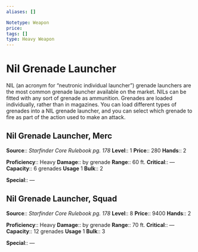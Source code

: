 ```yaml
---
aliases: []

Notetype: Weapon
price: 
tags: []
type: Heavy Weapon
---
```


# Nil Grenade Launcher

NIL (an acronym for “neutronic individual launcher”) grenade launchers are the most common grenade launcher available on the market. NILs can be fitted with any sort of grenade as ammunition. Grenades are loaded individually, rather than in magazines. You can load different types of grenades into a NIL grenade launcher, and you can select which grenade to fire as part of the action used to make an attack.

## Nil Grenade Launcher, Merc

**Source**:: _Starfinder Core Rulebook pg. 178_
**Level**:: 1
**Price**:: 280
**Hands**:: 2

**Proficiency**:: Heavy
**Damage**:: by grenade
**Range**:: 60 ft.
**Critical**:: —
**Capacity**:: 6 grenades
**Usage** 1
**Bulk**:: 2

**Special**:: —

## Nil Grenade Launcher, Squad

**Source**:: _Starfinder Core Rulebook pg. 178_
**Level**:: 8
**Price**:: 9400
**Hands**:: 2

**Proficiency**:: Heavy
**Damage**:: by grenade
**Range**:: 70 ft.
**Critical**:: —
**Capacity**:: 12 grenades
**Usage** 1
**Bulk**:: 3

**Special**:: —

